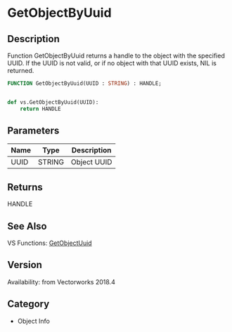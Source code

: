 # GetObjectByUuid

## Description
Function GetObjectByUuid returns a handle to the object with the specified UUID. If the UUID is not valid, or if no object with that UUID exists, NIL is returned.

```pascal
FUNCTION GetObjectByUuid(UUID : STRING) : HANDLE;
```

```python

def vs.GetObjectByUuid(UUID):
    return HANDLE
```

## Parameters
|Name|Type|Description|
|---|---|---|
|UUID|STRING|Object UUID|

## Returns
HANDLE

## See Also
VS Functions:
[GetObjectUuid](GetObjectUuid.md)

## Version
Availability: from Vectorworks 2018.4
## Category
* Object Info

